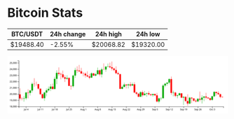 # Bitcoin Stats

BTC/USDT|24h change|24h high|24h low|
|---|---|---|---|
|$19488.40|-2.55%|$20068.82|$19320.00|

<img src="./chart.svg">

